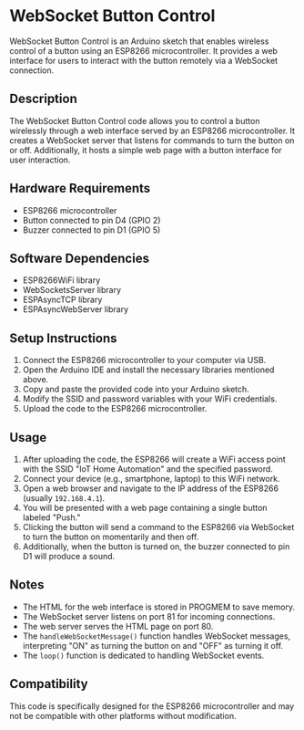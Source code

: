 # WebSocket Button Control

WebSocket Button Control is an Arduino sketch that enables wireless control of a button using an ESP8266 microcontroller. It provides a web interface for users to interact with the button remotely via a WebSocket connection.

## Description
The WebSocket Button Control code allows you to control a button wirelessly through a web interface served by an ESP8266 microcontroller. It creates a WebSocket server that listens for commands to turn the button on or off. Additionally, it hosts a simple web page with a button interface for user interaction.

## Hardware Requirements
- ESP8266 microcontroller
- Button connected to pin D4 (GPIO 2)
- Buzzer connected to pin D1 (GPIO 5)

## Software Dependencies
- ESP8266WiFi library
- WebSocketsServer library
- ESPAsyncTCP library
- ESPAsyncWebServer library

## Setup Instructions
1. Connect the ESP8266 microcontroller to your computer via USB.
2. Open the Arduino IDE and install the necessary libraries mentioned above.
3. Copy and paste the provided code into your Arduino sketch.
4. Modify the SSID and password variables with your WiFi credentials.
5. Upload the code to the ESP8266 microcontroller.

## Usage
1. After uploading the code, the ESP8266 will create a WiFi access point with the SSID "IoT Home Automation" and the specified password.
2. Connect your device (e.g., smartphone, laptop) to this WiFi network.
3. Open a web browser and navigate to the IP address of the ESP8266 (usually `192.168.4.1`).
4. You will be presented with a web page containing a single button labeled "Push."
5. Clicking the button will send a command to the ESP8266 via WebSocket to turn the button on momentarily and then off.
6. Additionally, when the button is turned on, the buzzer connected to pin D1 will produce a sound.

## Notes
- The HTML for the web interface is stored in PROGMEM to save memory.
- The WebSocket server listens on port 81 for incoming connections.
- The web server serves the HTML page on port 80.
- The `handleWebSocketMessage()` function handles WebSocket messages, interpreting "ON" as turning the button on and "OFF" as turning it off.
- The `loop()` function is dedicated to handling WebSocket events.

## Compatibility
This code is specifically designed for the ESP8266 microcontroller and may not be compatible with other platforms without modification.
